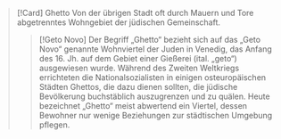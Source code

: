 >[!Card] Ghetto
Von der übrigen Stadt oft durch Mauern und Tore abgetrenntes Wohngebiet der jüdischen Gemeinschaft.
>>[!Geto Novo]
>Der Begriff „Ghetto“ bezieht sich auf das „Geto Novo“ genannte Wohnviertel der Juden in Venedig, das Anfang des 16. Jh. auf dem Gebiet einer Gießerei (ital. „geto“) ausgewiesen wurde. Während des Zweiten Weltkriegs errichteten die Nationalsozialisten in einigen osteuropäischen Städten Ghettos, die dazu dienen sollten, die jüdische Bevölkerung buchstäblich auszugrenzen und zu quälen. Heute bezeichnet „Ghetto“ meist abwertend ein Viertel, dessen Bewohner nur wenige Beziehungen zur städtischen Umgebung pflegen.
<!--SR:!2026-04-15,278,290-->
